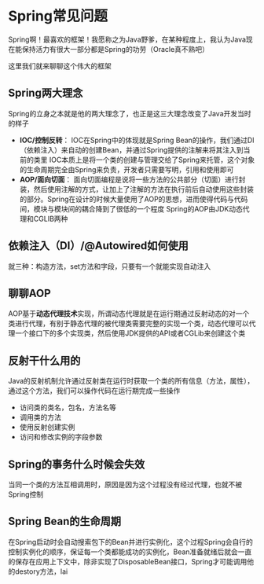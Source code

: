 # Spring常见问题

Spring啊！最喜欢的框架！我愿称之为Java野爹，在某种程度上，我认为Java现在能保持活力有很大一部分都是Spring的功劳（Oracle真不熟吧）

这里我们就来聊聊这个伟大的框架

## Spring两大理念

Spring的立身之本就是他的两大理念了，也正是这三大理念改变了Java开发当时的样子

- **IOC/控制反转**：
	IOC在Spring中的体现就是Spring Bean的操作，我们通过DI（依赖注入）来自动的创建Bean，并通过Spring提供的注解来将其注入到当前的类里
	IOC本质上是将一个类的创建与管理交给了Spring来托管，这个对象的生命周期完全由Spring来负责，开发者只需要写明，引用和使用即可
- **AOP/面向切面**：
	面向切面编程是说将一些方法的公共部分（切面）进行封装，然后使用注解的方式，让加上了注解的方法在执行前后自动使用这些封装的部分。Spring在设计的时候大量使用了AOP的思想，进而使得代码与代码间，模块与模块间的耦合降到了很低的一个程度
	Spring的AOP由JDK动态代理和CGLIB两种

## 依赖注入（DI）/@Autowired如何使用

就三种：构造方法，set方法和字段，只要有一个就能实现自动注入

## 聊聊AOP

AOP基于**动态代理技术**实现，所谓动态代理就是在运行期通过反射动态的对一个类进行代理，有别于静态代理的被代理类需要完整的实现一个类，动态代理可以代理一个接口下的多个实现类，然后使用JDK提供的API或者CGLib来创建这个类

## 反射干什么用的

Java的反射机制允许通过反射类在运行时获取一个类的所有信息（方法，属性），通过这个方法，我们可以操作代码在运行期完成一些操作

- 访问类的类名，包名，方法名等
- 调用类的方法
- 使用反射创建实例
- 访问和修改实例的字段参数

## Spring的事务什么时候会失效

当同一个类的方法互相调用时，原因是因为这个过程没有经过代理，也就不被Spring控制

## Spring Bean的生命周期

在Spring启动时会自动搜索包下的Bean并进行实例化，这个过程Spring会自行的控制实例化的顺序，保证每一个类都能成功的实例化，Bean准备就绪后就会一直的保存在应用上下文中，除非实现了DisposableBean接口，Spring才可能调用他的destory方法，lai


